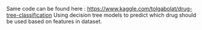 Same code can be found here : https://www.kaggle.com/tolgabolat/drug-tree-classification
Using decision tree models to predict which drug should be used based on features in dataset.
